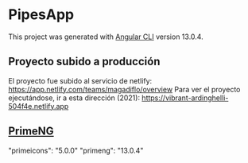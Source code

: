 # PipesApp

This project was generated with [Angular CLI](https://github.com/angular/angular-cli) version 13.0.4.

## Proyecto subido a producción
El proyecto fue subido al servicio de netlify: https://app.netlify.com/teams/magadiflo/overview
Para ver el proyecto ejecutándose, ir a esta dirección (2021): https://vibrant-ardinghelli-504f4e.netlify.app

## [PrimeNG](https://primefaces.org/primeng/setup)
"primeicons": "5.0.0"
"primeng": "13.0.4"
